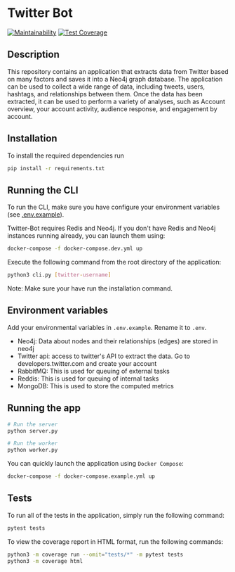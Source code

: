 # Twitter Bot

[![Maintainability](https://api.codeclimate.com/v1/badges/639841a044d5a068ede1/maintainability)](https://codeclimate.com/github/TogetherCrew/twitter-bot/maintainability)
[![Test Coverage](https://api.codeclimate.com/v1/badges/639841a044d5a068ede1/test_coverage)](https://codeclimate.com/github/TogetherCrew/twitter-bot/test_coverage)

## Description

This repository contains an application that extracts data from Twitter based on many factors and saves it into a Neo4j graph database.
The application can be used to collect a wide range of data, including tweets, users, hashtags, and relationships between them.
Once the data has been extracted, it can be used to perform a variety of analyses, such as Account overview, your account activity, audience response, and engagement by account.

## Installation

To install the required dependencies run

```bash
pip install -r requirements.txt
```
## Running the CLI

To run the CLI, make sure you have configure your environment variables (see [.env.example](https://github.com/TogetherCrew/twitter-bot/blob/main/.env.example)).

Twitter-Bot requires Redis and Neo4j. If you don't have Redis and Neo4j instances running already, you can launch them using:

```bash
docker-compose -f docker-compose.dev.yml up
```

Execute the following command from the root directory of the application:

```bash
python3 cli.py [twitter-username]
```

Note: Make sure your have run the installation command.

## Environment variables

Add your environmental variables in `.env.example`. Rename it to `.env`.

- Neo4j: Data about nodes and their relationships (edges) are stored in neo4j
- Twitter api: access to twitter's API to extract the data. Go to developers.twitter.com and create your account
- RabbitMQ: This is used for queuing of external tasks
- Reddis: This is used for queuing of internal tasks
- MongoDB: This is used to store the computed metrics


## Running the app

```bash
# Run the server 
python server.py

# Run the worker
python worker.py
```

You can quickly launch the application using `Docker Compose`:

```bash
docker-compose -f docker-compose.example.yml up
```

## Tests

To run all of the tests in the application, simply run the following command:

```bash
pytest tests
```

To view the coverage report in HTML format, run the following commands:

```bash
python3 -m coverage run --omit="tests/*" -m pytest tests
python3 -m coverage html
```
